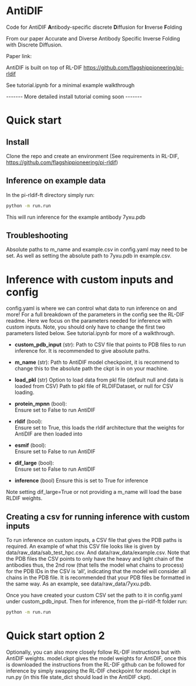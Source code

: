 
# AntiDIF
Code for AntiDIF **A**ntibody-specific discrete **D**iffusion for **I**nverse **F**olding

From our paper Accurate and Diverse Antibody Specific Inverse Folding with Discrete Diffusion.

Paper link: 


AntiDIF is built on top of RL-DIF https://github.com/flagshippioneering/pi-rldif

See tutorial.ipynb for a minimal example walkthrough

------- More detailed install tutorial coming soon -------

# Quick start 

## Install 
Clone the repo and create an environment (See requirements in RL-DIF, https://github.com/flagshippioneering/pi-rldif)

## Inference on example data
In the pi-rldif-ft directory simply run: 

```bash
python -m run.run
``` 
This will run inference for the example antibody 7yxu.pdb

## Troubleshooting
Absolute paths to m_name and example.csv in config.yaml may need to be set. As well as setting the absolute path to 7yxu.pdb in example.csv.

# Inference with custom inputs and config

config.yaml is where we can control what data to run inference on and more! 
For a full breakdown of the parameters in the config see the RL-DIF readme. Here we focus on the parameters needed for inference with custom inputs. Note, you should only have to change the first two parameters listed below. 
See tutorial.ipynb for more of a walkthrough.

- **custom_pdb_input** (str): 
  Path to CSV file that points to PDB files to run inference for. It is recommended to give absolute paths.

- **m_name** (str):
  Path to AntiDIF model checkpoint, it is recommend to change this to the absolute path the ckpt is in on your machine. 

- **load_pkl** (str)
  Option to load data from pkl file (default null and data is loaded from CSV)
  Path to pkl file of RLDIFDataset, or null for CSV loading.


- **protein_mpnn** (bool):  
  Ensure set to False to run AntiDIF

- **rldif** (bool):  
  Ensure set to True, this loads the rldif architecture that the weights for AntiDIF are then loaded into

- **esmif** (bool):  
  Ensure set to False to run AntiDIF

- **dif_large** (bool):  
  Ensure set to False to run AntiDIF

- **inference** (bool)
  Ensure this is set to True for inference

Note setting dif_large=True or not providing a m_name will load the base RLDIF weights.

## Creating a csv for running inference with custom inputs
 
To run inference on custom inputs, a CSV file that gives the PDB paths is required.
An example of what this CSV file looks like is given by data/raw_data/sab_test_hpc.csv. And data/raw_data/example.csv. Note that the PDB files the CSV points to only have the heavy and light chain of the antibodies thus, the 2nd row (that tells the model what chains to process) for the PDB IDs in the CSV is ‘all‘, indicating that the model will consider all chains in the PDB file. It is recommended that your PDB files be formatted in the same way. As an example, see data/raw_data/7yxu.pdb.

Once you have created your custom CSV set the path to it in config.yaml under custom_pdb_input. Then for inference, from the pi-rldif-ft folder run:

```bash
python -m run.run
``` 
 

# Quick start option 2
Optionally, you can also more closely follow RL-DIF instructions but with AntiDIF weights. model.ckpt gives the model weights for AntiDIF, once this is downloaded the instructions from the RL-DIF github can be followed for inference by simply swapping the RL-DIF checkpoint for model.ckpt in run.py (in this file state_dict should load in the AntiDIF ckpt).
